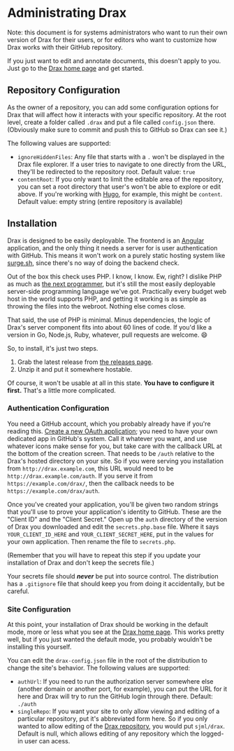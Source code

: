 # Administrating Drax

Note: this document is for systems administrators who want to run their own version of Drax for their users, or for editors who want to customize how Drax works with their GitHub repository.

If you just want to edit and annotate documents, this doesn't apply to you. Just go to the [Drax home page](https://drax.io) and get started. 

## Repository Configuration
As the owner of a repository, you can add some configuration options for Drax that will affect how it interacts with your specific repository. At the root level, create a folder called `.drax` and put a file called `config.json` there. (Obviously make sure to commit and push this to GitHub so Drax can see it.) 

The following values are supported:
* `ignoreHiddenFiles`: Any file that starts with a `.` won't be displayed in the Drax file explorer. If a user tries to navigate to one directly from the URL, they'll be redirected to the repository root. Default value: `true`
* `contentRoot`: If you only want to limit the editable area of the repository, you can set a root directory that user's won't be able to explore or edit above. If you're working with [Hugo](https://gohugo.io/), for example, this might be `content`. Default value: empty string (entire repository is available)

## Installation
Drax is designed to be easily deployable. The frontend is an [Angular](https://angular.io) application, and the only thing it needs a server for is user authentication with GitHub. This means it won't work on a purely static hosting system like [surge.sh](http://surge.sh), since there's no way of doing the backend check. 

Out of the box this check uses PHP. I know, I know. Ew, right? I dislike PHP as much as [the next programmer](https://eev.ee/blog/2012/04/09/php-a-fractal-of-bad-design/), but it's still the most easily deployable server-side programming language we've got. Practically every budget web host in the world supports PHP, and getting it working is as simple as throwing the files into the webroot. Nothing else comes close. 

That said, the use of PHP is minimal. Minus dependencies, the logic of Drax's server component fits into about 60 lines of code. If you'd like a version in Go, Node.js, Ruby, whatever, pull requests are welcome. :smile: 

So, to install, it's just two steps. 
1. Grab the latest release from [the releases page](https://github.com/sjml/drax/releases).
2. Unzip it and put it somewhere hostable.

Of course, it won't be usable at all in this state. **You have to configure it first.** That's a little more complicated.

### Authentication Configuration
You need a GitHub account, which you probably already have if you're reading this. [Create a new OAuth application](https://github.com/settings/applications/new); you need to have your own dedicated app in GitHub's system. Call it whatever you want, and use whatever icons make sense for you, but take care with the callback URL at the bottom of the creation screen. That needs to be `/auth` relative to the Drax's hosted directory on your site. So if you were serving you installation from `http://drax.example.com`, this URL would need to be `http://drax.example.com/auth`. If you serve it from `https://example.com/drax/`, then the callback needs to be `https://example.com/drax/auth`. 

Once you've created your application, you'll be given two random strings that you'll use to prove your application's identity to GitHub. These are the "Client ID" and the "Client Secret." Open up the `auth` directory of the version of Drax you downloaded and edit the `secrets.php.base` file. Where it says `YOUR_CLIENT_ID_HERE` and `YOUR_CLIENT_SECRET_HERE`, put in the values for your own application. Then rename the file to `secrets.php`. 

(Remember that you will have to repeat this step if you update your installation of Drax and don't keep the secrets file.)

Your secrets file should ***never*** be put into source control. The distribution has a `.gitignore` file that should keep you from doing it accidentally, but be careful. 

### Site Configuration
At this point, your installation of Drax should be working in the default mode, more or less what you see at the [Drax home page](https://drax.io). This works pretty well, but if you just wanted the default mode, you probably wouldn't be installing this yourself. 

You can edit the `drax-config.json` file in the root of the distribution to change the site's behavior. The following values are supported: 
* `authUrl`: If you need to run the authorization server somewhere else (another domain or another port, for example), you can put the URL for it here and Drax will try to run the GitHub login through there. Default: `./auth`
* `singleRepo`: If you want your site to only allow viewing and editing of a particular repository, put it's abbreviated form here. So if you only wanted to allow editing of the [Drax repository](https://github.com/sjml/drax), you would put `sjml/drax`. Default is null, which allows editing of any repository which the logged-in user can acess. 

